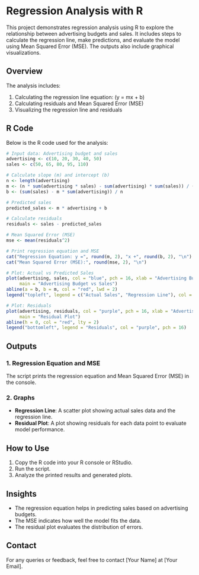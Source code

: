 
# Regression Analysis with R

This project demonstrates regression analysis using R to explore the relationship between advertising budgets and sales. It includes steps to calculate the regression line, make predictions, and evaluate the model using Mean Squared Error (MSE). The outputs also include graphical visualizations.

## Overview

The analysis includes:
1. Calculating the regression line equation: \(y = mx + b\)
2. Calculating residuals and Mean Squared Error (MSE)
3. Visualizing the regression line and residuals

## R Code

Below is the R code used for the analysis:

```R
# Input data: Advertising budget and sales
advertising <- c(10, 20, 30, 40, 50)
sales <- c(50, 65, 80, 95, 110)

# Calculate slope (m) and intercept (b)
n <- length(advertising)
m <- (n * sum(advertising * sales) - sum(advertising) * sum(sales)) / (n * sum(advertising^2) - (sum(advertising))^2)
b <- (sum(sales) - m * sum(advertising)) / n

# Predicted sales
predicted_sales <- m * advertising + b

# Calculate residuals
residuals <- sales - predicted_sales

# Mean Squared Error (MSE)
mse <- mean(residuals^2)

# Print regression equation and MSE
cat("Regression Equation: y =", round(m, 2), "x +", round(b, 2), "\n")
cat("Mean Squared Error (MSE):", round(mse, 2), "\n")

# Plot: Actual vs Predicted Sales
plot(advertising, sales, col = "blue", pch = 16, xlab = "Advertising Budget", ylab = "Sales",
     main = "Advertising Budget vs Sales")
abline(a = b, b = m, col = "red", lwd = 2)
legend("topleft", legend = c("Actual Sales", "Regression Line"), col = c("blue", "red"), pch = c(16, NA), lty = c(NA, 1))

# Plot: Residuals
plot(advertising, residuals, col = "purple", pch = 16, xlab = "Advertising Budget", ylab = "Residuals",
     main = "Residual Plot")
abline(h = 0, col = "red", lty = 2)
legend("bottomleft", legend = "Residuals", col = "purple", pch = 16)
```

## Outputs

### 1. Regression Equation and MSE
The script prints the regression equation and Mean Squared Error (MSE) in the console.

### 2. Graphs
- **Regression Line**: A scatter plot showing actual sales data and the regression line.
- **Residual Plot**: A plot showing residuals for each data point to evaluate model performance.

## How to Use

1. Copy the R code into your R console or RStudio.
2. Run the script.
3. Analyze the printed results and generated plots.

## Insights

- The regression equation helps in predicting sales based on advertising budgets.
- The MSE indicates how well the model fits the data.
- The residual plot evaluates the distribution of errors.

## Contact
For any queries or feedback, feel free to contact [Your Name] at [Your Email].
